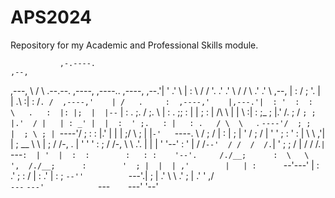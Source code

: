 # APS2024
Repository for my Academic and Professional Skills module.


                                                                                          
               ,-.----.                                                              ,--, 
   ,---,       \    /  \    .--.--.        ,----,     ,----..        ,----,        ,--.'| 
  '  .' \      |   :    \  /  /    '.    .'   .' \   /   /   \     .'   .' \    ,--,  | : 
 /  ;    '.    |   |  .\ :|  :  /`. /  ,----,'    | /   .     :  ,----,'    |,---.'|  : ' 
:  :       \   .   :  |: |;  |  |--`   |    :  .  ;.   /   ;.  \ |    :  .  ;;   : |  | ; 
:  |   /\   \  |   |   \ :|  :  ;_     ;    |.'  /.   ;   /  ` ; ;    |.'  / |   | : _' | 
|  :  ' ;.   : |   : .   / \  \    `.  `----'/  ; ;   |  ; \ ; | `----'/  ;  :   : |.'  | 
|  |  ;/  \   \;   | |`-'   `----.   \   /  ;  /  |   :  | ; | '   /  ;  /   |   ' '  ; : 
'  :  | \  \ ,'|   | ;      __ \  \  |  ;  /  /-, .   |  ' ' ' :  ;  /  /-,  \   \  .'. | 
|  |  '  '--'  :   ' |     /  /`--'  / /  /  /.`| '   ;  \; /  | /  /  /.`|   `---`:  | ' 
|  :  :        :   : :    '--'.     /./__;      :  \   \  ',  /./__;      :        '  ; | 
|  | ,'        |   | :      `--'---' |   :    .'    ;   :    / |   :    .'         |  : ; 
`--''          `---'.|               ;   | .'        \   \ .'  ;   | .'            '  ,/  
                 `---`               `---'            `---`    `---'               '--'   
                                                                                          
